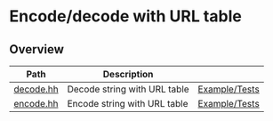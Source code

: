 # Encode/decode with URL table

## Overview

| Path                   | Description                  |                                 |
| ---------------------- | ---------------------------- | ------------------------------- |
| [decode.hh](decode.hh) | Decode string with URL table | [Example/Tests](decode.test.cc) |
| [encode.hh](encode.hh) | Encode string with URL table | [Example/Tests](encode.test.cc) |
